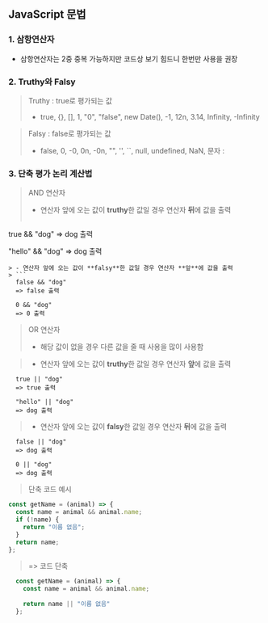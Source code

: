 ## JavaScript 문법

### 1. 삼항연산자

- 삼항연산자는 2중 중복 가능하지만 코드상 보기 힘드니 한번만 사용을 권장

### 2. Truthy와 Falsy

> Truthy : true로 평가되는 값
> - true, {}, [], 1, "0", "false", new Date(), -1, 12n, 3.14, Infinity, -Infinity

> Falsy : false로 평가되는 값 
> - false, 0, -0, 0n, -0n, "", '', ``, null, undefined, NaN, 문자 :

### 3. 단축 평가 논리 계산법
> AND 연산자
>  - 연산자 앞에 오는 값이 **truthy**한 값일 경우 연산자 **뒤**에 값을 출력
> ```
  true && "dog"
  => dog 출력

  "hello" && "dog"
  => dog 출력
```       
> - 연산자 앞에 오는 값이 **falsy**한 값일 경우 연산자 **앞**에 값을 출력
> ```
  false && "dog"
  => false 출력

  0 && "dog"
  => 0 출력
```
> OR 연산자
> - 해당 값이 없을 경우 다른 값을 줄 때 사용을 많이 사용함

> - 연산자 앞에 오는 값이 **truthy**한 값일 경우 연산자 **앞**에 값을 출력
```
  true || "dog"
  => true 출력

  "hello" || "dog"
  => dog 출력
```        
> - 연산자 앞에 오는 값이 **falsy**한 값일 경우 연산자 **뒤**에 값을 출력
```
  false || "dog"
  => dog 출력

  0 || "dog"
  => dog 출력
```        
> 단축 코드 예시
```javascript
const getName = (animal) => {
  const name = animal && animal.name;
  if (!name) {
    return "이름 없음";
  }
  return name;
};
```  
> => 코드 단축
```javascript
  const getName = (animal) => {
    const name = animal && animal.name;
    
    return name || "이름 없음"
  };
```
